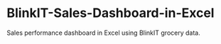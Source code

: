 # BlinkIT-Sales-Dashboard-in-Excel
Sales performance dashboard in Excel using BlinkIT grocery data.
